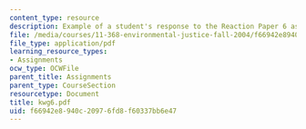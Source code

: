 ```yaml
---
content_type: resource
description: Example of a student's response to the Reaction Paper 6 assignment.
file: /media/courses/11-368-environmental-justice-fall-2004/f66942e8940c20976fd8f60337bb6e47_kwg6.pdf
file_type: application/pdf
learning_resource_types:
- Assignments
ocw_type: OCWFile
parent_title: Assignments
parent_type: CourseSection
resourcetype: Document
title: kwg6.pdf
uid: f66942e8-940c-2097-6fd8-f60337bb6e47
---
```

